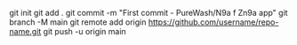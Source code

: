 git init
git add .
git commit -m "First commit - PureWash/N9a f Zn9a app"
git branch -M main
git remote add origin https://github.com/username/repo-name.git
git push -u origin main
